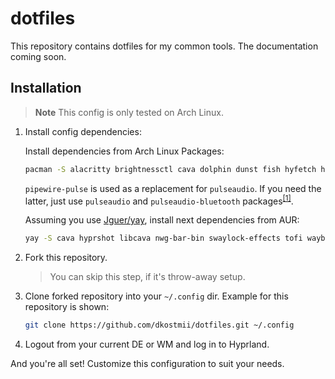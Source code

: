 # dotfiles

This repository contains dotfiles for my common tools.
The documentation coming soon.

## Installation

> **Note**
> This config is only tested on Arch Linux.

1. Install config dependencies:

    Install dependencies from Arch Linux Packages:

    ```bash
    pacman -S alacritty brightnessctl cava dolphin dunst fish hyfetch hyprland hyprpaper kitty lib32-pipewire mpv neovim pamixer pavucontrol pipewire pipewire-audio pipewire-pulse polkit-kde-agent qt5-wayland qt5ct qt6-wayland swayidle wireplumber wlsunset xdg-desktop-portal-hyprland
    ```

    `pipewire-pulse` is used as a replacement for `pulseaudio`.
    If you need the latter, just use `pulseaudio` and `pulseaudio-bluetooth`
    packages<sup>[\[1\]](https://wiki.archlinux.org/title/PipeWire#PulseAudio_clients)</sup>.

    Assuming you use [Jguer/yay](https://github.com/Jguer/yay),
    install next dependencies from AUR:

    ```bash
    yay -S cava hyprshot libcava nwg-bar-bin swaylock-effects tofi waybar-cava
    ```

2. Fork this repository.

    > You can skip this step, if it's throw-away setup.

3. Clone forked repository into your `~/.config` dir.
Example for this repository is shown:

    ```bash
    git clone https://github.com/dkostmii/dotfiles.git ~/.config
    ```

4. Logout from your current DE or WM and log in to Hyprland.

And you're all set! Customize this configuration to suit your needs.
